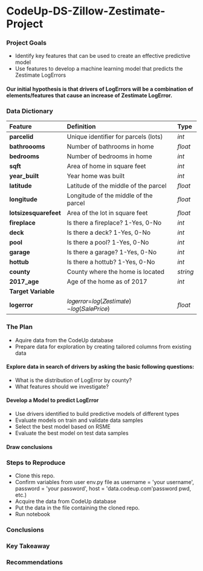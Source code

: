 # CodeUp-DS-Zillow-Zestimate-Project

### Project Goals
* Identify key features that can be used to create an effective predictive model
* Use features to develop a machine learning model that predicts the Zestimate LogErrors

#### Our initial hypothesis is that drivers of LogErrors will be a combination of elements/features that cause an increase of Zestimate LogError.

### Data Dictionary
| Feature | Definition | Type |
|:--------|:-----------|:-------
|**parcelid**|  Unique identifier for parcels (lots) | *int*|
| **bathroooms** |  Number of bathrooms in home |*float*|
| **bedrooms** | Number of bedrooms in home |*int*|
|**sqft**| Area of home in square feet | *int*|
|**year_built**| Year home was built| *int*|
|**latitude**| Latitude of the middle of the parcel | *float*|
|**longitude**| Longitude of the middle of the parcel | *float*|
|**lotsizesquarefeet**|  Area of the lot in square feet | *float*|
|**fireplace**| Is there a fireplace? 1-Yes, 0-No  | *int*|
|**deck**| Is there a deck? 1-Yes, 0-No | *int*|
|**pool**| Is there a pool? 1-Yes, 0-No  | *int*|
|**garage**| Is there a garage? 1-Yes, 0-No  | *int*|
|**hottub**| Is there a hottub? 1-Yes, 0-No  | *int*|
|**county**| County where the home is located | *string*|
|**2017_age**| Age of the home as of 2017 | *int*|
|**Target Variable**
|**logerror**| 𝑙𝑜𝑔𝑒𝑟𝑟𝑜𝑟=𝑙𝑜𝑔(𝑍𝑒𝑠𝑡𝑖𝑚𝑎𝑡𝑒)−𝑙𝑜𝑔(𝑆𝑎𝑙𝑒𝑃𝑟𝑖𝑐𝑒) | *float* |



### The Plan
* Aquire data from the CodeUp database
* Prepare data for exploration by creating tailored columns from existing data

#### Explore data in search of drivers by asking the basic following questions:

* What is the distribution of LogError by county?
* What features should we investigate?

#### Develop a Model to predict LogError

* Use drivers identified to build predictive models of different types
* Evaluate models on train and validate data samples
* Select the best model based on RSME
* Evaluate the best model on test data samples

#### Draw conclusions

### Steps to Reproduce
* Clone this repo.
* Confirm variables from user env.py file as
        username = 'your username', 
        password = 'your password', 
        host = 'data.codeup.com'password pwd, etc.)
* Acquire the data from CodeUp database
* Put the data in the file containing the cloned repo.
* Run notebook
### Conclusions



### Key Takeaway


### Recommendations
